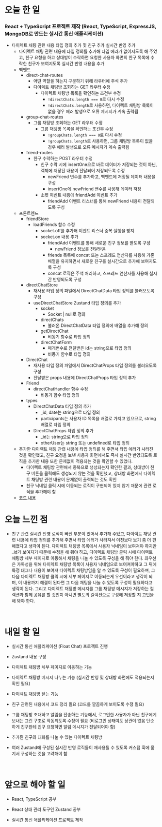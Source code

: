 # 오늘 한 일

### React + TypeScript 프로젝트 제작 (React, TypeScript, ExpressJS, MongoDB로 만드는 실시간 통신 애플리케이션)

- 다이렉트 채팅 관련 내용 타입 정의 추가 및 친구 추가 실시간 반영 추가
  - 다이렉트 채팅 관련 내용에 타입 정의를 추가해 타입 에러가 없어지도록 해 주었고, 친구 요청을 하고 상대방이 수락하면 요청한 사용자 화면의 친구 목록에 수락한 친구가 보여지도록 실시간 반영 내용을 추가
  - 백엔드
    - direct-chat-routes
      - 어떤 역할을 하는지 구분하기 위해 라우터에 주석 추가
      - 다이렉트 채팅방 조회하는 GET 라우터 수정
        - 다이렉트 채팅방 목록을 확인하는 조건부 수정
          - `!directChats.length === 0`로 다시 수정
          - `!directChats.length`로 사용하면, 다이렉트 채팅방 목록이 없을 경우 에러 발생으로 오류 메시지가 계속 출력됨
    - group-chat-routes
      - 그룹 채팅방 조회하는 GET 라우터 수정
        - 그룹 채팅방 목록을 확인하는 조건부 수정
          - `!groupChats.length === 0`로 다시 수정
          - `!groupChats.length`로 사용하면, 그룹 채팅방 목록이 없을 경우 에러 발생으로 오류 메시지가 계속 출력됨
    - friend-routes
      - 친구 수락하는 POST 라우터 수정
        - 친구 수락 시에 insertOne으로 바로 데이터가 저장되는 것이 아닌, 객체에 저장된 내용이 전달되어 저장되도록 수정
          - newFriend 변수를 추가하고, 백엔드에 저장될 데이터 내용을 구성
          - insertOne에 newFriend 변수를 사용해 데이터 저장
        - 소켓 이벤트 내용에 friendAdd 이벤트 추가
          - friendAdd 이벤트 리스너를 통해 newFriend 내용이 전달되도록 구성
  - 프론트엔드
    - friendStore
      - loadFriends 함수 수정
        - socket.off를 추가해 이벤트 리스너 중복 실행을 방지
        - socket.on 내용 추가
          - friendAdd 이벤트를 통해 새로운 친구 정보를 받도록 구성
            - newFriend 정보를 전달받음
          - friends 목록에 concat 또는 스프레드 연산자를 사용해 기존 배열을 유지하면서 새로운 친구를 실시간으로 추가해 보여지도록 구성
          - concat 로직은 주석 처리하고, 스프레드 연산자를 사용해 실시간 반영되도록 구성
    - directChatStore
      - 재사용 타입 정의 파일에서 DirectChatData 타입 정의를 불러오도록 구성
      - useDirectChatStore Zustand 타입 정의를 추가
        - socket
          - Socket | null로 정의
        - directChats
          - 불러온 DirectChatData 타입 정의에 배열을 추가해 정의
        - getDirectChat
          - 비동기 함수로 타입 정의
        - directChatForm
          - 매개변수로 전달받은 id는 string으로 타입 정의
          - 비동기 함수로 타입 정의
    - DirectChat
      - 재사용 타입 정의 파일에서 DirectChatProps 타입 정의를 불러오도록 구성
      - 전달받은 props 내용에 DirectChatProps 타입 정의 추가
    - Friend
      - directChatHandler 함수 수정
        - 비동기 함수 타입 정의
    - types
      - DirectChatData 타입 정의 추가
        - \_id, date는 string으로 타입 정의
        - participants는 사용자 ID 목록을 배열로 가지고 있으므로, string 배열로 타입 정의
      - DirectChatProps 타입 정의 추가
        - \_id는 string으로 타입 정의
        - otherUser는 string 또는 undefined로 타입 정의
  - 추가한 다이렉트 채팅 관련 내용에 타입 정의를 해 주면서 타입 에러가 사라진 것을 확인했고, 친구 요청을 보낸 사용자 화면에서도 즉시 실시간 반영되도록 로직을 추가한 내용 또한 문제없이 적용되는 것을 확인할 수 있었다.
    - 다이렉트 채팅방 관련해서 중복으로 생성되는지 확인한 결과, 상대방이 친구 버튼을 클릭해도 생성되지 않는 것을 확인했고, 상대방 화면에서 다이렉트 채팅방 관련 내용이 문제없이 출력되는 것도 확인
    - 친구 닉네임 클릭 시에 이동되는 로직이 구현되어 있지 않기 때문에 관련 로직을 추가해야 함
  - [코드 내용](https://github.com/jeongsangtae/float-chat/commit/934a7e48e631964d03e956de95ab2231264e3b64)

# 오늘 느낀 점

- 친구 관련 실시간 반영 로직이 빠진 부분이 있어서 추가해 주었고, 다이렉트 채팅 관련 내용에 타입 정의를 추가해 주면서 타입 에러가 사라져서 이전보다 보기 좀 더 편해졌다고 생각이 된다. 다이렉트 채팅방 목록에서 사용자 닉네임이 보여져야 하지만 \_id가 보여지기 때문에 수정을 해 줘야 하고, 다이렉트 채팅방 클릭 시에 다이렉트 채팅방 세부 페이지로 이동해서 채팅을 나눌 수 있도록 구성을 해 줘야 한다. 최우선은 가독성을 위해 다이렉트 채팅방 목록이 사용자 닉네임으로 보여져야하고 그 뒤에 특정 태그나 내용이 보여져 다이렉트 채팅방임을 알 수 있도록 구성이 필요하며, 그 다음 다이렉트 채팅방 클릭 시에 세부 페이지로 이동되는게 우선이라고 생각이 되며, 이 내용까지 해결이 된다면 그 다음 채팅을 나눌 수 있도록 구성이 필요하다고 생각이 된다. 그리고 다이렉트 채팅방 메시지를 그룹 채팅방 메시지가 저장하는 컬렉션과 함께 공유를 할 것인지 아니면 별도의 컬렉션으로 구성해 저장할 지 고민을 해 봐야 한다.

<br />

# 내일 할 일

- 실시간 통신 애플리케이션 (Float Chat) 프로젝트 진행

- Zustand 내용 구성

- 다이렉트 채팅방 세부 페이지로 이동하는 기능

- 다이렉트 채팅방 메시지 나누는 기능 (실시간 반영 및 상대방 화면에도 적용되는지 확인 필요)

- 다이렉트 채팅방 닫는 기능

- 친구 관련된 내용에서 코드 정리 필요 (코드를 깔끔하게 보이도록 수정 필요)

- 그룹 채팅방 초대하고 알림을 전송하는 기능에서, 로그인한 사용자가 아닌 친구에게 보내는 그런 구조로 작동되도록 수정이 필요 (비로그인 상태여도 상관이 없음 단순하게 친구한테 친구 요청하면 알림 메시지가 전달되어야 함)

- 추가된 친구와 대화를 나눌 수 있는 다이렉트 채팅방

- 여러 Zustand에 구성된 실시간 반영 로직들이 재사용될 수 있도록 커스텀 훅에 옮겨서 구성하는 것을 고려해야 함

<br />

# 앞으로 해야 할 일

- React, TypeScript 공부

- React 상태 관리 도구인 Zustand 공부

- 실시간 통신 애플리케이션 프로젝트 제작
